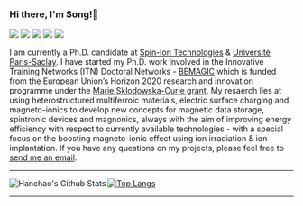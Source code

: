 ### Hi there, I'm Song!👋

[![](https://img.shields.io/badge/Homepage-FF5722?style=for-the-badge&logo=blogger&logoColor=white)](https://songchen.science/)
[![](https://img.shields.io/badge/Google_Scholar-4285F4?style=for-the-badge&logo=google-scholar&logoColor=white)](https://scholar.google.com/citations?user=sf-0AGoAAAAJ&hl=de)
[![](https://img.shields.io/badge/GitHub-100000?style=for-the-badge&logo=github&logoColor=white)](https://github.com/Song-Chen16)
[![](https://img.shields.io/badge/LinkedIn-0077B5?style=for-the-badge&logo=linkedin&logoColor=white)](https://www.linkedin.com/in/song-chen-3449b9278/)
[![](https://img.shields.io/badge/Research_Gate-00CCBB.svg?&style=for-the-badge&logo=ResearchGate&logoColor=white)](https://www.researchgate.net/profile/Song-Chen-60)


I am currently a Ph.D. candidate at [Spin-Ion Technologies](https://www.spin-ion.com/) & [Université Paris-Saclay](https://www.universite-paris-saclay.fr/). I have started my Ph.D. work involved in the Innovative Training Networks (ITN) Doctoral Networks - [BEMAGIC](https://bemagic-etn.eu/) which is funded from the European Union’s Horizon 2020 research and innovation programme under the [Marie Sklodowska-Curie grant](https://marie-sklodowska-curie-actions.ec.europa.eu/actions/doctoral-networks). My resaerch lies at using heterostructured multiferroic materials, electric surface charging and magneto-ionics to develop new concepts for magnetic data storage, spintronic devices and magnonics, always with the aim of improving energy efficiency with respect to currently available technologies - with a special focus on the boosting magneto-ionic effect using ion irradiation & ion implantation. If you have any questions on my projects, please feel free to [send me an email](mailto:kammichan90@gmail.com?subject=[GitHub]).



---

<img align="left" alt="Hanchao's Github Stats" src="https://github-readme-stats.vercel.app/api?username=song-chen1&show_icons=true&hide_border=true" />

[![Top Langs](https://github-readme-stats.vercel.app/api/top-langs/?username=Song-Chen1&hide=html)](https://github.com/anuraghazra/github-readme-stats)


---
<!--
**Song-Chen16/Song-Chen16** is a ✨ _special_ ✨ repository because its `README.md` (this file) appears on your GitHub profile.

Here are some ideas to get you started:

- 🔭 I’m currently a Ph.D. student working 
- 🌱 I’m currently learning ...
- 👯 I’m looking to collaborate on ...
- 🤔 I’m looking for help with ...
- 💬 Ask me about ...
- 📫 How to reach me: ...
- 😄 Pronouns: ...
- ⚡ Fun fact: ...
-->



